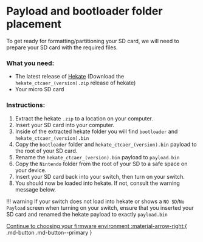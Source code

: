 # Payload and bootloader folder placement

To get ready for formatting/partitioning your SD card, we will need to prepare your SD card with the required files.

### **What you need:**
- The latest release of <a href="https://github.com/CTCaer/Hekate/releases/" target="_blank">Hekate</a> (Download the `hekate_ctcaer_(version).zip` release of hekate)
- Your micro SD card


### **Instructions:**

1. Extract the hekate `.zip` to a location on your computer.
2. Insert your SD card into your computer.
3. Inside of the extracted hekate folder you will find `bootloader` and `hekate_ctcaer_(version).bin`
4. Copy the `bootloader` folder and `hekate_ctcaer_(version).bin` payload to the root of your SD card.
5. Rename the `hekate_ctcaer_(version).bin` payload to `payload.bin`
6. Copy the `Nintendo` folder from the root of your SD to a safe space on your device.
7. Insert your SD card back into your switch, then turn on your switch.
8. You should now be loaded into hekate. If not, consult the warning message below.

!!! warning
    If your switch does not load into hekate or shows a `NO SD`/`No Payload` screen when turning on your switch, ensure that you inserted your SD card and renamed the hekate payload to exactly `payload.bin`


[Continue to choosing your firmware environment :material-arrow-right:](../all/firmware_environment.md){ .md-button .md-button--primary }
